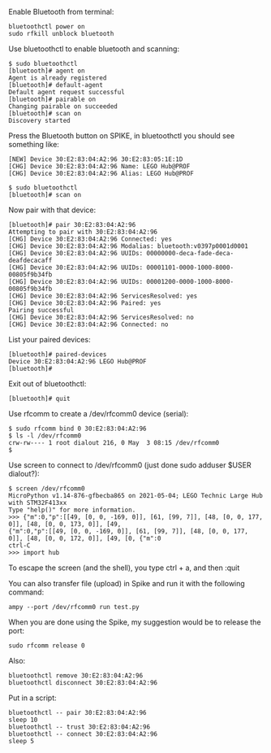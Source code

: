 

Enable Bluetooth from terminal:


```
bluetoothctl power on
sudo rfkill unblock bluetooth
```


Use bluetoothctl to enable bluetooth and scanning:

```
$ sudo bluetoothctl
[bluetooth]# agent on
Agent is already registered
[bluetooth]# default-agent
Default agent request successful
[bluetooth]# pairable on
Changing pairable on succeeded
[bluetooth]# scan on
Discovery started
```


Press the Bluetooth button on SPIKE, in bluetoothctl you should see something like:

```
[NEW] Device 30:E2:83:04:A2:96 30:E2:83:05:1E:1D
[CHG] Device 30:E2:83:04:A2:96 Name: LEGO Hub@PROF
[CHG] Device 30:E2:83:04:A2:96 Alias: LEGO Hub@PROF
```

```
$ sudo bluetoothctl
[bluetooth]# scan on
```

Now pair with that device:

```
[bluetooth]# pair 30:E2:83:04:A2:96
Attempting to pair with 30:E2:83:04:A2:96
[CHG] Device 30:E2:83:04:A2:96 Connected: yes
[CHG] Device 30:E2:83:04:A2:96 Modalias: bluetooth:v0397p0001d0001
[CHG] Device 30:E2:83:04:A2:96 UUIDs: 00000000-deca-fade-deca-deafdecacaff
[CHG] Device 30:E2:83:04:A2:96 UUIDs: 00001101-0000-1000-8000-00805f9b34fb
[CHG] Device 30:E2:83:04:A2:96 UUIDs: 00001200-0000-1000-8000-00805f9b34fb
[CHG] Device 30:E2:83:04:A2:96 ServicesResolved: yes
[CHG] Device 30:E2:83:04:A2:96 Paired: yes
Pairing successful
[CHG] Device 30:E2:83:04:A2:96 ServicesResolved: no
[CHG] Device 30:E2:83:04:A2:96 Connected: no
```

List your paired devices:

```
[bluetooth]# paired-devices
Device 30:E2:83:04:A2:96 LEGO Hub@PROF
[bluetooth]#
```

Exit out of bluetoothctl:
```
[bluetooth]# quit
```

Use rfcomm to create a /dev/rfcomm0 device (serial):

```
$ sudo rfcomm bind 0 30:E2:83:04:A2:96
$ ls -l /dev/rfcomm0
crw-rw---- 1 root dialout 216, 0 May  3 08:15 /dev/rfcomm0
$
```

Use screen to connect to /dev/rfcomm0 (just done sudo adduser $USER dialout?):

```
$ screen /dev/rfcomm0
MicroPython v1.14-876-gfbecba865 on 2021-05-04; LEGO Technic Large Hub with STM32F413xx
Type "help()" for more information.
>>> {"m":0,"p":[[49, [0, 0, -169, 0]], [61, [99, 7]], [48, [0, 0, 177, 0]], [48, [0, 0, 173, 0]], [49,
{"m":0,"p":[[49, [0, 0, -169, 0]], [61, [99, 7]], [48, [0, 0, 177, 0]], [48, [0, 0, 172, 0]], [49, [0, {"m":0
ctrl-C
>>> import hub
```

To escape the screen (and the shell), you type ctrl + a, and then :quit

You can also transfer file (upload) in Spike and run it with the following command:

```
ampy --port /dev/rfcomm0 run test.py
```

When you are done using the Spike, my suggestion would be to release the port:

```
sudo rfcomm release 0
```

Also:

```
bluetoothctl remove 30:E2:83:04:A2:96
bluetoothctl disconnect 30:E2:83:04:A2:96
```

Put in a script:

```
bluetoothctl -- pair 30:E2:83:04:A2:96
sleep 10
bluetoothctl -- trust 30:E2:83:04:A2:96
bluetoothctl -- connect 30:E2:83:04:A2:96
sleep 5
```

